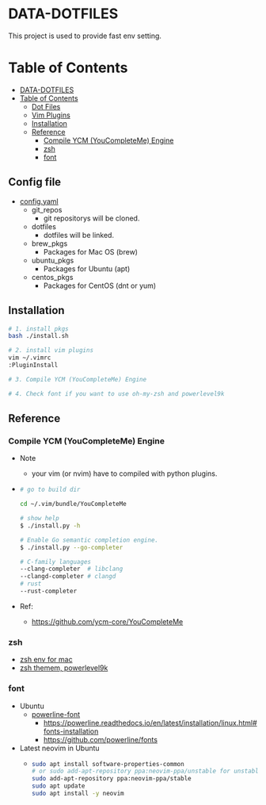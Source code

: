 # DATA-DOTFILES
 This project is used to provide fast env setting.


# Table of Contents
- [DATA-DOTFILES](#data-dotfiles)
- [Table of Contents](#table-of-contents)
  - [Dot Files](#dot-files)
  - [Vim Plugins](#vim-plugins)
  - [Installation](#installation)
  - [Reference](#reference)
    - [Compile YCM (YouCompleteMe) Engine](#compile-ycm-youcompleteme-engine)
    - [zsh](#zsh)
    - [font](#font)


## Config file
 * [config.yaml](./config.yaml)
   * git_repos
     * git repositorys will be cloned.
   * dotfiles
     * dotfiles will be linked.
   * brew_pkgs
     * Packages for Mac OS (brew)
   * ubuntu_pkgs
     * Packages for Ubuntu (apt)
   * centos_pkgs
     * Packages for CentOS (dnt or yum)


## Installation
```bash
# 1. install pkgs
bash ./install.sh

# 2. install vim plugins
vim ~/.vimrc
:PluginInstall

# 3. Compile YCM (YouCompleteMe) Engine

# 4. Check font if you want to use oh-my-zsh and powerlevel9k
```

## Reference
### Compile YCM (YouCompleteMe) Engine
*  Note
   *  your vim (or nvim) have to compiled with python plugins.

* ```bash
  # go to build dir

  cd ~/.vim/bundle/YouCompleteMe

  # show help
  $ ./install.py -h

  # Enable Go semantic completion engine.
  $ ./install.py --go-completer

  # C-family languages
  --clang-completer  # libclang
  --clangd-completer # clangd
  # rust
  --rust-completer

  ```
* Ref:
  * https://github.com/ycm-core/YouCompleteMe
### zsh
  * [zsh env for mac](https://medium.com/statementdog-engineering/prettify-your-zsh-command-line-prompt-3ca2acc967f)
  * [zsh themem, powerlevel9k](https://github.com/bhilburn/powerlevel9k)

### font
  * Ubuntu
    * [powerline-font](https://github.com/Powerlevel9k/powerlevel9k/wiki/Install-Instructions#step-2-install-a-powerline-font)
      * https://powerline.readthedocs.io/en/latest/installation/linux.html#fonts-installation
      * https://github.com/powerline/fonts
  * Latest neovim in Ubuntu
    * ```sh
      sudo apt install software-properties-common
      # or sudo add-apt-repository ppa:neovim-ppa/unstable for unstable version
      sudo add-apt-repository ppa:neovim-ppa/stable
      sudo apt update
      sudo apt install -y neovim
      ```
